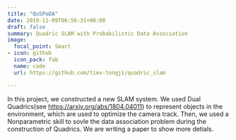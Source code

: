 ```yaml
---
title: "QuSPoDA"
date: 2019-11-09T06:56:31+08:00
draft: false
summary: Quadric SLAM with Probabilistic Data Association
image:
  focal_point: Smart
- icon: github
  icon_pack: fab
  name: code
  url: https://github.com/tiev-tongji/quadric_slam 

---
```

In this project, we constructed a new SLAM system. We used Dual Quadrics(see https://arxiv.org/abs/1804.04011) to represent objects in the environment, which are used to optimize the camera track. Then, we used a Nonparametric skill to sovle the data association problem during the construction of Quadrics. We are writing a paper to show more detials.

